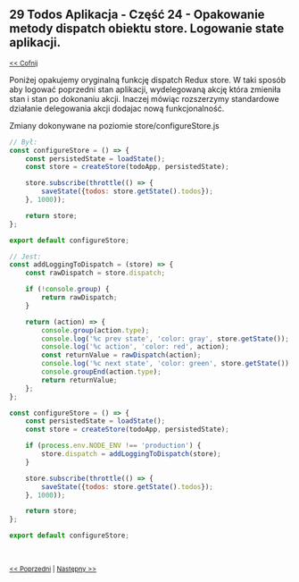 ## 29 Todos Aplikacja - Część 24 - Opakowanie metody dispatch obiektu store. Logowanie state aplikacji.
<sub>[<< Cofnij](https://github.com/donatuss/Redux-Start-Egghead/blob/master/README.md)</sub><br/>

Poniżej opakujemy oryginalną funkcję dispatch Redux store. W taki sposób aby logować poprzedni stan aplikacji, wydelegowaną akcję która zmieniła stan 
i stan po dokonaniu akcji. Inaczej mówiąc rozszerzymy standardowe działanie delegowania akcji dodajac nową funkcjonalność. 

Zmiany dokonywane na poziomie store/configureStore.js
```javascript
// Był:
const configureStore = () => {
    const persistedState = loadState();
    const store = createStore(todoApp, persistedState);

    store.subscribe(throttle(() => {
        saveState({todos: store.getState().todos});
    }, 1000));

    return store;
};

export default configureStore;
```

```javascript
// Jest:
const addLoggingToDispatch = (store) => {
    const rawDispatch = store.dispatch;

    if (!console.group) {
        return rawDispatch;
    }

    return (action) => {
        console.group(action.type);
        console.log('%c prev state', 'color: gray', store.getState());
        console.log('%c action', 'color: red', action);
        const returnValue = rawDispatch(action);
        console.log('%c next state', 'color: green', store.getState());
        console.groupEnd(action.type);
        return returnValue;
    };
};

const configureStore = () => {
    const persistedState = loadState();
    const store = createStore(todoApp, persistedState);

    if (process.env.NODE_ENV !== 'production') {
        store.dispatch = addLoggingToDispatch(store);
    }

    store.subscribe(throttle(() => {
        saveState({todos: store.getState().todos});
    }, 1000));

    return store;
};

export default configureStore;

```

<br/>
 
 <sub>[<< Poprzedni](https://github.com/donatuss/Redux-Start-Egghead/blob/master/28-todoapps-normalizing-state/README.md)
   | [Następny >>](https://github.com/donatuss/Redux-Start-Egghead/blob/master/30-.../README.md)
 </sub>